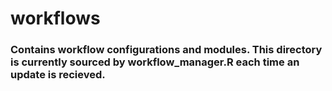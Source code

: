 # workflows
### Contains workflow configurations and modules. This directory is currently sourced by workflow_manager.R each time an update is recieved.
